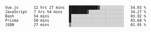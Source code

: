 <!--START_SECTION:waka-->

```text
Vue.js       12 hrs 27 mins  █████████████▓░░░░░░░░░░░   54.03 %
JavaScript   7 hrs 54 mins   ████████▓░░░░░░░░░░░░░░░░   34.27 %
Bash         54 mins         █░░░░░░░░░░░░░░░░░░░░░░░░   03.92 %
Prisma       50 mins         █░░░░░░░░░░░░░░░░░░░░░░░░   03.68 %
JSON         27 mins         ▒░░░░░░░░░░░░░░░░░░░░░░░░   01.95 %
```

<!--END_SECTION:waka-->
